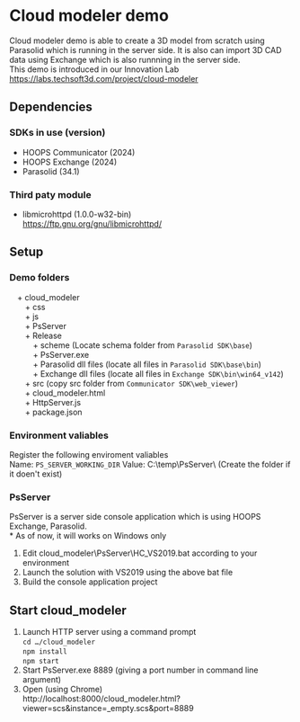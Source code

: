 # Cloud modeler demo
Cloud modeler demo is able to create a 3D model from scratch using Parasolid which is running in the server side. It is also can import 3D CAD data using Exchange which is also runnning in the server side. <br>
This demo is introduced in our Innovation Lab<br>
https://labs.techsoft3d.com/project/cloud-modeler

## Dependencies
### SDKs in use (version)
- HOOPS Communicator (2024)
- HOOPS Exchange (2024)
- Parasolid (34.1)

### Third paty module
- libmicrohttpd (1.0.0-w32-bin)<br>
  https://ftp.gnu.org/gnu/libmicrohttpd/

## Setup
### Demo folders
&emsp;+ cloud_modeler<br>
&emsp;&emsp;+ css<br>
&emsp;&emsp;+ js<br>
&emsp;&emsp;+ PsServer<br>
&emsp;&emsp;+ Release<br>
&emsp;&emsp;&emsp;+ scheme (Locate schema folder from `Parasolid SDK\base`)<br>
&emsp;&emsp;&emsp;+ PsServer.exe<br>
&emsp;&emsp;&emsp;+ Parasolid dll files (locate all files in `Parasolid SDK\base\bin`)<br>
&emsp;&emsp;&emsp;+ Exchange dll files (locate all files in `Exchange SDK\bin\win64_v142`)<br>
&emsp;&emsp;+ src (copy src folder from `Communicator SDK\web_viewer`)<br>
&emsp;&emsp;+ cloud_modeler.html<br>
&emsp;&emsp;+ HttpServer.js<br>
&emsp;&emsp;+ package.json<br>

### Environment valiables
Register the following enviroment valiables<br>
    Name: `PS_SERVER_WORKING_DIR`   Value: C:\temp\PsServer\ (Create the folder if it doen't exist)

### PsServer
PsServer is a server side console application which is using HOOPS Exchange, Parasolid. <br>
\* As of now, it will works on Windows only<br>
1. Edit cloud_modeler\PsServer\HC_VS2019.bat according to your environment
2. Launch the solution with VS2019 using the above bat file
3. Build the console application project

## Start cloud_modeler
1. Launch HTTP server using a command prompt<br>
    `cd …/cloud_modeler`<br>
    `npm install`<br>
    `npm start`<br>
2. Start PsServer.exe 8889 (giving a port number in command line argument)
3. Open (using Chrome)<br>
    http://localhost:8000/cloud_modeler.html?viewer=scs&instance=_empty.scs&port=8889

